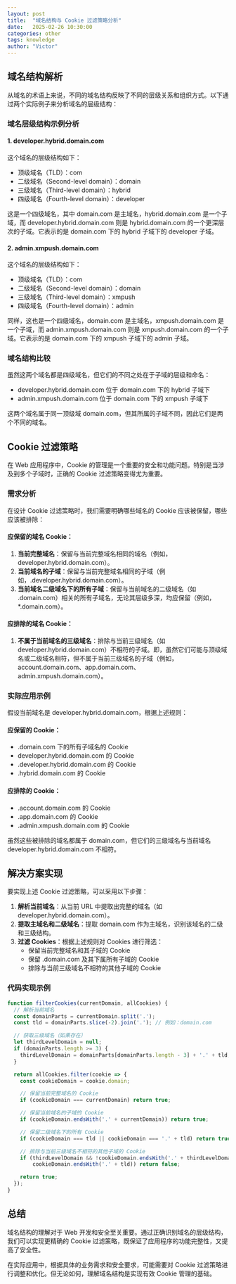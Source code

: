 ```yaml
---
layout: post
title:  "域名结构与 Cookie 过滤策略分析"
date:   2025-02-26 10:30:00
categories: other
tags: knowledge
author: "Victor"
---
```


## 域名结构解析

从域名的术语上来说，不同的域名结构反映了不同的层级关系和组织方式。以下通过两个实际例子来分析域名的层级结构：

### 域名层级结构示例分析

#### 1. developer.hybrid.domain.com

这个域名的层级结构如下：
- 顶级域名（TLD）：com
- 二级域名（Second-level domain）：domain
- 三级域名（Third-level domain）：hybrid
- 四级域名（Fourth-level domain）：developer

这是一个四级域名，其中 domain.com 是主域名，hybrid.domain.com 是一个子域，而 developer.hybrid.domain.com 则是 hybrid.domain.com 的一个更深层次的子域。它表示的是 domain.com 下的 hybrid 子域下的 developer 子域。

#### 2. admin.xmpush.domain.com

这个域名的层级结构如下：
- 顶级域名（TLD）：com
- 二级域名（Second-level domain）：domain
- 三级域名（Third-level domain）：xmpush
- 四级域名（Fourth-level domain）：admin

同样，这也是一个四级域名，domain.com 是主域名，xmpush.domain.com 是一个子域，而 admin.xmpush.domain.com 则是 xmpush.domain.com 的一个子域。它表示的是 domain.com 下的 xmpush 子域下的 admin 子域。

### 域名结构比较

虽然这两个域名都是四级域名，但它们的不同之处在于子域的层级和命名：
- developer.hybrid.domain.com 位于 domain.com 下的 hybrid 子域下
- admin.xmpush.domain.com 位于 domain.com 下的 xmpush 子域下

这两个域名属于同一顶级域 domain.com，但其所属的子域不同，因此它们是两个不同的域名。

## Cookie 过滤策略

在 Web 应用程序中，Cookie 的管理是一个重要的安全和功能问题。特别是当涉及到多个子域时，正确的 Cookie 过滤策略变得尤为重要。

### 需求分析

在设计 Cookie 过滤策略时，我们需要明确哪些域名的 Cookie 应该被保留，哪些应该被排除：

#### 应保留的域名 Cookie：

1. **当前完整域名**：保留与当前完整域名相同的域名（例如，developer.hybrid.domain.com）。
2. **当前域名的子域**：保留与当前完整域名相同的子域（例如，.developer.hybrid.domain.com）。
3. **当前域名二级域名下的所有子域**：保留与当前域名的二级域名（如 .domain.com）相关的所有子域名，无论其层级多深，均应保留（例如，*.domain.com）。

#### 应排除的域名 Cookie：

1. **不属于当前域名的三级域名**：排除与当前三级域名（如 developer.hybrid.domain.com）不相符的子域。即，虽然它们可能与顶级域名或二级域名相符，但不属于当前三级域名的子域（例如，account.domain.com、app.domain.com、admin.xmpush.domain.com）。

### 实际应用示例

假设当前域名是 developer.hybrid.domain.com，根据上述规则：

#### 应保留的 Cookie：
- .domain.com 下的所有子域名的 Cookie
- developer.hybrid.domain.com 的 Cookie
- .developer.hybrid.domain.com 的 Cookie
- .hybrid.domain.com 的 Cookie

#### 应排除的 Cookie：
- .account.domain.com 的 Cookie
- .app.domain.com 的 Cookie
- .admin.xmpush.domain.com 的 Cookie

虽然这些被排除的域名都属于 domain.com，但它们的三级域名与当前域名 developer.hybrid.domain.com 不相符。

## 解决方案实现

要实现上述 Cookie 过滤策略，可以采用以下步骤：

1. **解析当前域名**：从当前 URL 中提取出完整的域名（如 developer.hybrid.domain.com）。
2. **提取主域名和二级域名**：提取 domain.com 作为主域名，识别该域名的二级和三级结构。
3. **过滤 Cookies**：根据上述规则对 Cookies 进行筛选：
   - 保留当前完整域名和其子域的 Cookie
   - 保留 .domain.com 及其下属所有子域的 Cookie
   - 排除与当前三级域名不相符的其他子域的 Cookie

### 代码实现示例

```javascript
function filterCookies(currentDomain, allCookies) {
  // 解析当前域名
  const domainParts = currentDomain.split('.');
  const tld = domainParts.slice(-2).join('.'); // 例如：domain.com

  // 获取三级域名（如果存在）
  let thirdLevelDomain = null;
  if (domainParts.length >= 3) {
    thirdLevelDomain = domainParts[domainParts.length - 3] + '.' + tld;
  }

  return allCookies.filter(cookie => {
    const cookieDomain = cookie.domain;

    // 保留当前完整域名的 Cookie
    if (cookieDomain === currentDomain) return true;

    // 保留当前域名的子域的 Cookie
    if (cookieDomain.endsWith('.' + currentDomain)) return true;

    // 保留二级域名下的所有 Cookie
    if (cookieDomain === tld || cookieDomain === '.' + tld) return true;

    // 排除与当前三级域名不相符的其他子域的 Cookie
    if (thirdLevelDomain && !cookieDomain.endsWith('.' + thirdLevelDomain) &&
        cookieDomain.endsWith('.' + tld)) return false;

    return true;
  });
}
```

## 总结

域名结构的理解对于 Web 开发和安全至关重要。通过正确识别域名的层级结构，我们可以实现更精确的 Cookie 过滤策略，既保证了应用程序的功能完整性，又提高了安全性。

在实际应用中，根据具体的业务需求和安全要求，可能需要对 Cookie 过滤策略进行调整和优化。但无论如何，理解域名结构是实现有效 Cookie 管理的基础。
